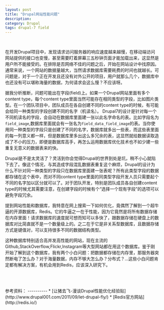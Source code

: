 ```yaml
---
layout: post
title: "Drupal网站性能问题"
description: 
category: Drupal
tags: drupal-7 field
---
```

<br/>

在开发Drupal项目中，发现请求访问服务器的响应速度越来越慢，在移动端访问网站提供的接口也变慢，甚至需要盯着屏幕三五秒钟页面才能加载出来，这显然是用户所不能接受的。在排除是否网络不佳的问题之后，开始在网站设计中找原因。通常来说，一个网站的数据量越大，当然请求数据库需要耗费的时间也就越长。可问题是，对于一个正在开发且还没有对外公开的项目，用户就那么几个，数据库中也还没有可以堪称海量的数据，为何请求会这么慢？不应该呀。  

据我分析推断，问题可能出在字段(field)上。如果一个Drupal网站里面有多个content type，每个content type里面当然可能存在相同类型的字段，比如图片类型。在一个团队项目中，团队成员在各自创建不同的content type的时候，有可能会给同一种类型的字段创建不同的名字（机读名）。
Drupal7的设计是针对每一个不同机读名的字段，会自动在数据库里面建一张以此名字命名的表。比如字段名为`field_image`,数据库里面就会有一张名为`field_data_field_image`的表。当你使用同一种类型的字段只是创建了不同的名字，数据库就多出一些表，而这些表里面的每一列意义都一样，但是数据库里多出这么多冗余的表，这显然就给数据读取造成了不小的压力，即便是数据库高手，再怎么运用数据库优化技术也不如少建一些重复无意义的数据表来的快。

Drupal是不是太灵活了？灵活到你会觉得Drupal的世界到处是坑，稍不小心就陷下去了。像这个情况，与其造成字段混乱数据表重复这个麻烦，Drupal的设计为什么不针对同一种类型的字段只在数据库里面建一张表呢？所有此类型字段的数据都存储在这个表中，而对不同content type里面的同类型字段开发人员只需要起个不同的名字加以区分就可以了。对于团队开发，特别是团队成员各自创建content type的时候尤其需要注意，在创建字段的时候有个“选择一个现有字段”的选项可以避免字段冗余。

提到网站性能和数据库，我特意在网上搜索一下如何优化，竟偶然了解到一个超牛逼的开源数据库，Redis。它的牛逼之一在于性能，因为它竟然是将所有数据存储在内存里面！请求数据库的速度就可想而知可以多快了，跟数据存储在硬盘上的数据库对比简直就不是一个数量级上的。之二在于它是非关系型数据库，且数据存储方式是键值对，可以支持很多不同的数据结构类型。

这种数据库特别适合高并发高性能的网站，现在主流的Github,StackOverflow,Flickr,Instagram等大型网站都在用这个数据库。鉴于刚开始了解到这个数据库，我有两个小白问题：把数据都存储在内存里，那服务器突然断电了怎么办？对于海量数据，内存不够大怎么办？分布式？...这些小白问题肯定都有解决方案，有机会用到Redis，应该深入研究下。

<br/>
<br/>
<br/>
参考资料：
----------
* [让猪去飞-漫谈Drupal性能优化经验贴](http://www.drupal001.com/2011/09/let-drupal-fly/)
* [Redis官方网站](http://redis.io/)  

